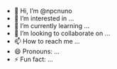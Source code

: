 - 👋 Hi, I’m @npcnuno
- 👀 I’m interested in ...
- 🌱 I’m currently learning ...
- 💞️ I’m looking to collaborate on ...
- 📫 How to reach me ...
- 😄 Pronouns: ...
- ⚡ Fun fact: ...

<!---
npcnuno/npcnuno is a ✨ special ✨ repository because its `README.md` (this file) appears on your GitHub profile.
You can click the Preview link to take a look at your changes.
--->
